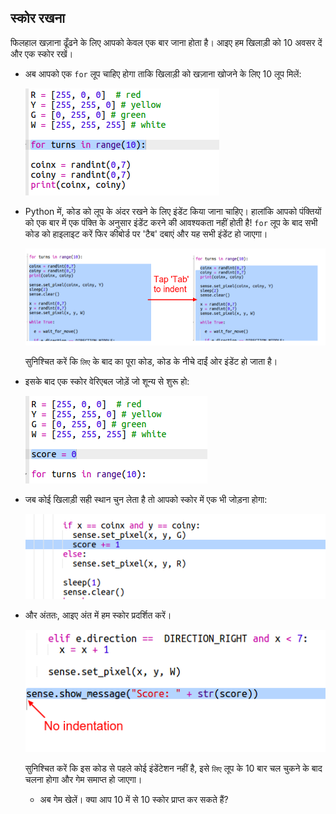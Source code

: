 ## स्कोर रखना

फिलहाल खज़ाना ढूँढने के लिए आपको केवल एक बार जाना होता है। आइए हम खिलाड़ी को 10 अवसर दें और एक स्कोर रखें।

+ अब आपको एक `for` लूप चाहिए होगा ताकि खिलाड़ी को खज़ाना खोजने के लिए 10 लूप मिलें:
    
    ![स्क्रीनशॉट](images/treasure-turns.png)

+ Python में, कोड को लूप के अंदर रखने के लिए इंडेंट किया जाना चाहिए। हालांकि आपको पंक्तियों को एक बार में एक पंक्ति के अनुसार इंडेंट करने की आवश्यकता नहीं होती है! `for` लूप के बाद सभी कोड को हाइलाइट करें फिर कीबोर्ड पर 'टैब' दबाएं और यह सभी इंडेंट हो जाएगा।
    
    ![स्क्रीनशॉट](images/treasure-indent.png)
    
    सुनिश्चित करें कि `लिए` के बाद का पूरा कोड, कोड के नीचे दाईं ओर इंडेंट हो जाता है।

+ इसके बाद एक स्कोर वेरिएबल जोड़ें जो शून्य से शुरू हो:
    
    ![स्क्रीनशॉट](images/treasure-score-variable.png)

+ जब कोई खिलाड़ी सही स्थान चुन लेता है तो आपको स्कोर में एक भी जोड़ना होगा:
    
    ![स्क्रीनशॉट](images/treasure-score.png)

+ और अंततः, आइए अंत में हम स्कोर प्रदर्शित करें।
    
    ![स्क्रीनशॉट](images/treasure-show-score.png)
    
    सुनिश्चित करें कि इस कोड से पहले कोई इंडेंटेशन नहीं है, इसे `लिए` लूप के 10 बार चल चुकने के बाद चलना होगा और गेम समाप्त हो जाएगा।
    
    + अब गेम खेलें। क्या आप 10 में से 10 स्कोर प्राप्त कर सकते हैं?